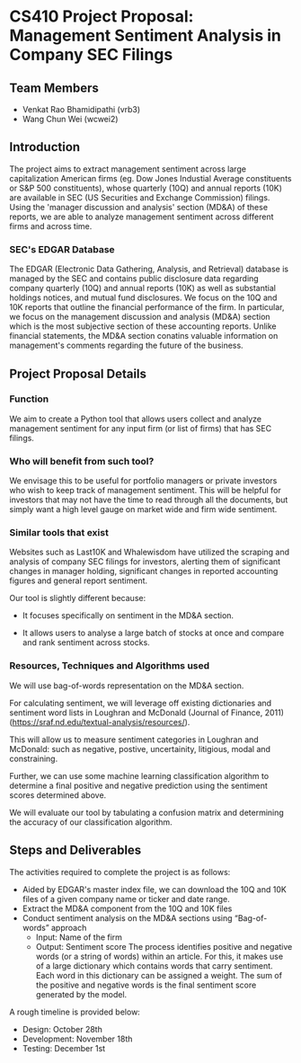 # CS410 Project Proposal: Management Sentiment Analysis in Company SEC Filings

## Team Members

- Venkat Rao Bhamidipathi (vrb3)
- Wang Chun Wei (wcwei2)


## Introduction

The project aims to extract management sentiment across large capitalization American firms (eg. Dow Jones Industial Average constituents or S&P 500 constituents), 
whose quarterly (10Q) and annual reports (10K) are available in SEC (US Securities and Exchange Commission) filings.
Using the 'manager discussion and analysis' section (MD&A) of these reports, we are able to analyze management sentiment across different firms and across time.

### SEC's EDGAR Database

The EDGAR (Electronic Data Gathering, Analysis, and Retrieval) database is managed by the SEC and contains
public disclosure data regarding company quarterly (10Q) and annual reports (10K) as well as substantial holdings notices,
and mutual fund disclosures.
We focus on the 10Q and 10K reports that outline the financial performance of the firm.
In particular, we focus on the management discussion and analysis (MD&A) section which is the most subjective section of these accounting reports.
Unlike financial statements, the MD&A section conatins valuable information on management's comments regarding the future of the business.

## Project Proposal Details

### Function

We aim to create a Python tool that allows users collect and analyze management sentiment for any input firm (or list of firms) that has SEC filings.

### Who will benefit from such tool?

We envisage this to be useful for portfolio managers or private investors who wish to keep track of management sentiment.
This will be helpful for investors that may not have the time to read through all the documents, but simply want a high level gauge on market wide and firm wide sentiment.

### Similar tools that exist

Websites such as Last10K and Whalewisdom have utilized the scraping and analysis of company SEC filings for investors, alerting them of significant changes in manager holding, significant changes in reported accounting figures and general report sentiment. 

Our tool is slightly different because:

* It focuses specifically on sentiment in the MD&A section.

* It allows users to analyse a large batch of stocks at once and compare and rank sentiment across stocks.


### Resources, Techniques and Algorithms used

We will use bag-of-words representation on the MD&A section.

For calculating sentiment, we will leverage off existing dictionaries and sentiment word lists in 
Loughran and McDonald (Journal of Finance, 2011) (https://sraf.nd.edu/textual-analysis/resources/).

This will allow us to measure sentiment categories in Loughran and McDonald: such as negative, postive, uncertainity, litigious, modal and constraining.

Further, we can use some machine learning classification algorithm to determine a final positive and negative prediction using the sentiment scores determined above. 

We will evaluate our tool by tabulating a confusion matrix and determining the accuracy of our classification algorithm.


## Steps and Deliverables

The activities required to complete the project is as follows:

- Aided by EDGAR's master index file, we can download the 10Q and 10K files of a given company name or ticker and date range.
- Extract the MD&A component from the 10Q and 10K files
- Conduct sentiment analysis on the MD&A sections using “Bag-of-words” approach
    * Input:  Name of the firm
    * Output: Sentiment score
      The process identifies positive and negative words (or a string of words) within an article. For this, it makes use of a large  dictionary which contains words that carry sentiment.  Each word in this dictionary can be assigned a weight. The sum of the positive and negative words is the final sentiment score generated by the model.


A rough timeline is provided below:

- Design: October 28th
- Development: November 18th
- Testing: December 1st

